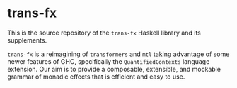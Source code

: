 trans-fx
========

This is the source repository of the `trans-fx` Haskell library and its supplements.

`trans-fx` is a reimagining of `transformers` and `mtl` taking advantage of some newer features of GHC, specifically the `QuantifiedContexts` language extension. Our aim is to provide a composable, extensible, and mockable grammar of monadic effects that is efficient and easy to use.
